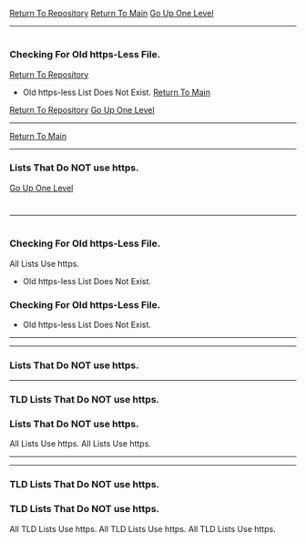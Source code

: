 [Return To Repository](https://github.com/DigitalWarrior/piholeparser/)
[Return To Main](https://github.com/DigitalWarrior/piholeparser/blob/master/RecentRunLogs/Mainlog.md)
[Go Up One Level](https://github.com/DigitalWarrior/piholeparser/blob/master/RecentRunLogs/TopLevelScripts/10-Running-Initial-Tasks.md)
____________________________________
# 
### Checking For Old https-Less File.
[Return To Repository](https://github.com/DigitalWarrior/piholeparser/)
* Old https-less List Does Not Exist.
[Return To Main](https://github.com/DigitalWarrior/piholeparser/blob/master/RecentRunLogs/Mainlog.md)

[Return To Repository](https://github.com/DigitalWarrior/piholeparser/)
[Go Up One Level](https://github.com/DigitalWarrior/piholeparser/blob/master/RecentRunLogs/TopLevelScripts/10-Running-Initial-Tasks.md)
___________________________________________________________________
[Return To Main](https://github.com/DigitalWarrior/piholeparser/blob/master/RecentRunLogs/Mainlog.md)
____________________________________
### Lists That Do NOT use https.
[Go Up One Level](https://github.com/DigitalWarrior/piholeparser/blob/master/RecentRunLogs/TopLevelScripts/10-Running-Initial-Tasks.md)
# 
____________________________________
# 
### Checking For Old https-Less File.
All Lists Use https.
* Old https-less List Does Not Exist.
### Checking For Old https-Less File.

* Old https-less List Does Not Exist.

___________________________________________________________________

___________________________________________________________________
### Lists That Do NOT use https.
___________________________________________________________________
### TLD Lists That Do NOT use https.
### Lists That Do NOT use https.
All Lists Use https.
All Lists Use https.


___________________________________________________________________
___________________________________________________________________
### TLD Lists That Do NOT use https.
### TLD Lists That Do NOT use https.
All TLD Lists Use https.
All TLD Lists Use https.
All TLD Lists Use https.
